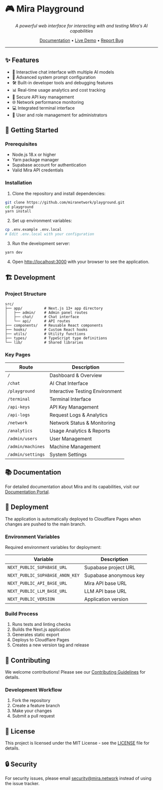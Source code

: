 # 🎮 Mira Playground

<div align="center">

_A powerful web interface for interacting with and testing Mira's AI capabilities_

[Documentation](https://docs.mira.network) • [Live Demo](https://console.mira.network) • [Report Bug](https://feedback.mira.network)

</div>

---

## ✨ Features

- 🤖 Interactive chat interface with multiple AI models
- 🔧 Advanced system prompt configuration
- 🛠️ Built-in developer tools and debugging features
- 📊 Real-time usage analytics and cost tracking
- 🔑 Secure API key management
- 🌐 Network performance monitoring
- 💻 Integrated terminal interface
- 👥 User and role management for administrators

## 🚀 Getting Started


### Prerequisites

- Node.js 18.x or higher
- Yarn package manager
- Supabase account for authentication
- Valid Mira API credentials

### Installation

1. Clone the repository and install dependencies:

```bash
git clone https://github.com/miranetwork/playground.git
cd playground
yarn install
```

2. Set up environment variables:

```bash
cp .env.example .env.local
# Edit .env.local with your configuration
```

3. Run the development server:

```bash
yarn dev
```

4. Open [http://localhost:3000](http://localhost:3000) with your browser to see the application.

## 🏗️ Development

### Project Structure

```
src/
├── app/          # Next.js 13+ app directory
│   ├── admin/    # Admin panel routes
│   ├── chat/     # Chat interface
│   └── api/      # API routes
├── components/   # Reusable React components
├── hooks/        # Custom React hooks
├── utils/        # Utility functions
├── types/        # TypeScript type definitions
└── lib/          # Shared libraries
```

### Key Pages

| Route             | Description                     |
| ----------------- | ------------------------------- |
| `/`               | Dashboard & Overview            |
| `/chat`           | AI Chat Interface               |
| `/playground`     | Interactive Testing Environment |
| `/terminal`       | Terminal Interface              |
| `/api-keys`       | API Key Management              |
| `/api-logs`       | Request Logs & Analytics        |
| `/network`        | Network Status & Monitoring     |
| `/analytics`      | Usage Analytics & Reports       |
| `/admin/users`    | User Management                 |
| `/admin/machines` | Machine Management              |
| `/admin/settings` | System Settings                 |

## 📚 Documentation

For detailed documentation about Mira and its capabilities, visit our [Documentation Portal](https://docs.mira.network).

## 🚢 Deployment

The application is automatically deployed to Cloudflare Pages when changes are pushed to the main branch.

### Environment Variables

Required environment variables for deployment:

| Variable                        | Description            |
| ------------------------------- | ---------------------- |
| `NEXT_PUBLIC_SUPABASE_URL`      | Supabase project URL   |
| `NEXT_PUBLIC_SUPABASE_ANON_KEY` | Supabase anonymous key |
| `NEXT_PUBLIC_API_BASE_URL`      | Mira API base URL      |
| `NEXT_PUBLIC_LLM_BASE_URL`      | LLM API base URL       |
| `NEXT_PUBLIC_VERSION`           | Application version    |

### Build Process

1. Runs tests and linting checks
2. Builds the Next.js application
3. Generates static export
4. Deploys to Cloudflare Pages
5. Creates a new version tag and release

## 🤝 Contributing

We welcome contributions! Please see our [Contributing Guidelines](CONTRIBUTING.md) for details.

### Development Workflow

1. Fork the repository
2. Create a feature branch
3. Make your changes
4. Submit a pull request

## 📄 License

This project is licensed under the MIT License - see the [LICENSE](LICENSE) file for details.

## 🔒 Security

For security issues, please email security@mira.network instead of using the issue tracker.
